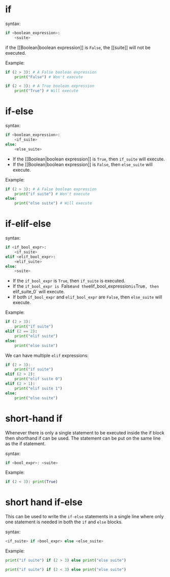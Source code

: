 # if
syntax:
```Python
if <boolean_expression>:
	<suite>
```

if the [[Boolean|boolean expression]] is `False`, the [[suite]] will not be executed.

Example: 
```Python
if (2 > 3): # A False boolean expression
    print("False") # Won't execute
```

```Python
if (2 < 3): # A True boolean expression
    print("True") # Will execute
```
# if-else

syntax:
```Python
if <boolean_expression>:
	<if_suite>
else:
	<else_suite>
```

- If the [[Boolean|boolean expression]] is `True`, then `if_suite` will execute.
- If the [[Boolean|boolean expression]] is `False`, then `else_suite` will execute.

Example:
```Python
if (2 > 3): # A False boolean expression
    print("if suite") # Won't execute
else:
    print("else suite") # Will execute
```

# if-elif-else

syntax:
```Python
if <if_bool_expr>:
    <if_suite>
elif <elif_bool_expr>:
    <elif_suite>
else:
    <suite>
```

- If the `if_bool_expr` is `True`, then `if_suite` is executed.
- If the `if_bool_expr is `False` and the `elif_bool_expression` is `True`, then `elif_suite_0` will execute.
- If both `if_bool_expr` and `elif_bool_expr` are `False`, then `else_suite` will execute.

Example:
```Python
if (2 > 3):
    print("if suite")
elif (2 == 2):
    print("elif suite")
else:
    print("else suite")
```

We can have multiple `elif` expressions:
```Python
if (2 > 3):
    print("if suite")
elif (2 > 2):
    print("elif suite 0")
elif (2 > 1):
    print("elif suite 1")
else:
    print("else suite")
```

# short-hand if
Whenever there is only a single statement to be executed inside the if block then shorthand if can be used. The statement can be put on the same line as the if statement. 

syntax:
```Python
if <bool_expr>: <suite>
```

Example:
```Python
if (2 < 3): print(True)
```
# short hand if-else
This can be used to write the `if-else` statements in a single line where only one statement is needed in both the `if` and `else` blocks.

syntax:
```Python
<if_suite> if <bool_expr> else <else_suite>
```

Example:
```Python
print("if suite") if (2 > 3) else print("else suite")
```

```Python
print("if suite") if (2 < 3) else print("else suite")
```

